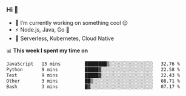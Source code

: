 ### Hi 👋

<!--
**nodejh/nodejh** is a ✨ _special_ ✨ repository because its `README.md` (this file) appears on your GitHub profile.

Here are some ideas to get you started:

- 🔭 I’m currently working on ...
- 🌱 I’m currently learning ...
- 👯 I’m looking to collaborate on ...
- 🤔 I’m looking for help with ...
- 💬 Ask me about ...
- 📫 How to reach me: ...
- 😄 Pronouns: ...
- ⚡ Fun fact: ...
-->

- 🔭 I’m currently working on something cool :wink:
- ⚡ Node.js, Java, Go :thought_balloon:
- 🤖 Serverless, Kubernetes, Cloud Native

📊 **This week I spent my time on**

<!--START_SECTION:waka-->

```txt
JavaScript   13 mins         ████████▒░░░░░░░░░░░░░░░░   32.76 %
Python       9 mins          █████▓░░░░░░░░░░░░░░░░░░░   22.58 %
Text         9 mins          █████▓░░░░░░░░░░░░░░░░░░░   22.43 %
Other        3 mins          ██▒░░░░░░░░░░░░░░░░░░░░░░   08.71 %
Bash         3 mins          █▓░░░░░░░░░░░░░░░░░░░░░░░   07.17 %
```

<!--END_SECTION:waka-->


<!--
:traffic_light: **Visitors**

![visitors](https://visitor-badge.glitch.me/badge?page_id=nodejh.nodejh)
-->
